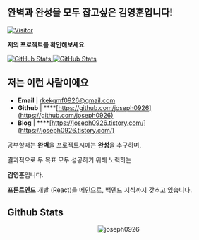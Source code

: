 <h2>완벽과 완성을 모두 잡고싶은 <b>김영훈</b>입니다!</h2>

[![Visitor](https://visitor-badge.laobi.icu/badge?page_id=joseph0926.joseph0926)](https://github.com/joseph0926)

__저의 프로젝트를 확인해보세요__

<div>
  <p>
    <a href="https://github.com/joseph0926/project_02-MoneyNote">
      <img src="https://github-readme-stats.vercel.app/api/pin/?username=joseph0926&repo=project_02-MoneyNote" alt="GitHub Stats" />
    </a>
    <a href="https://github.com/joseph0926/project_04-booking">
      <img src="https://github-readme-stats.vercel.app/api/pin/?username=joseph0926&repo=project_04-booking" alt="GitHub Stats" />
    </a>
  </p>
</div>


<h2>저는 이런 사람이에요</h2>

- **Email** |  rkekqmf0926@gmail.com
- **Github** | ****[https://github.com/joseph0926](https://github.com/joseph0926)
- **Blog** | ****[https://joseph0926.tistory.com/](https://joseph0926.tistory.com/)

공부할때는 **완벽**을 프로젝트시에는 **완성**을 추구하며, 

결과적으로 두 목표 모두 성공하기 위해 노력하는

**김영훈**입니다.

**프론트엔드** 개발 (React)을 메인으로, 백엔드 지식까지 갖추고 있습니다.

<h2>Github Stats</h2>

<p align="center"> <img src="https://github-readme-stats.vercel.app/api?username=joseph0926&show_icons=true&theme=gotham" alt="joseph0926" />
